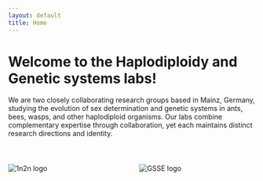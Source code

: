 ```yaml
---
layout: default
title: Home
---
```


# Welcome to the Haplodiploidy and Genetic systems labs!
We are two closely collaborating research groups based in Mainz, Germany, studying the evolution of sex determination and genetic systems in ants, bees, wasps, and other haplodiploid organisms. Our labs combine complementary expertise through collaboration, yet each maintains distinct research directions and identity.

<div style="height:40px;"></div>

<div style="display:flex; gap:30px; justify-content:center; max-width:100%;">
  <img src="{{ '/assets/images/1n2nlogo.png' | relative_url }}" 
       alt="1n2n logo" style="flex:1; max-width:50%; height:auto;">
  <img src="{{ '/assets/images/GSSElogo.png' | relative_url }}" 
       alt="GSSE logo" style="flex:1; max-width:50%; height:auto;">
</div>
